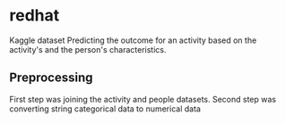 # redhat
Kaggle dataset
Predicting the outcome for an activity based on the activity's and the person's characteristics. 
## Preprocessing
First step was joining the activity and people datasets. 
Second step was converting string categorical data to numerical data

